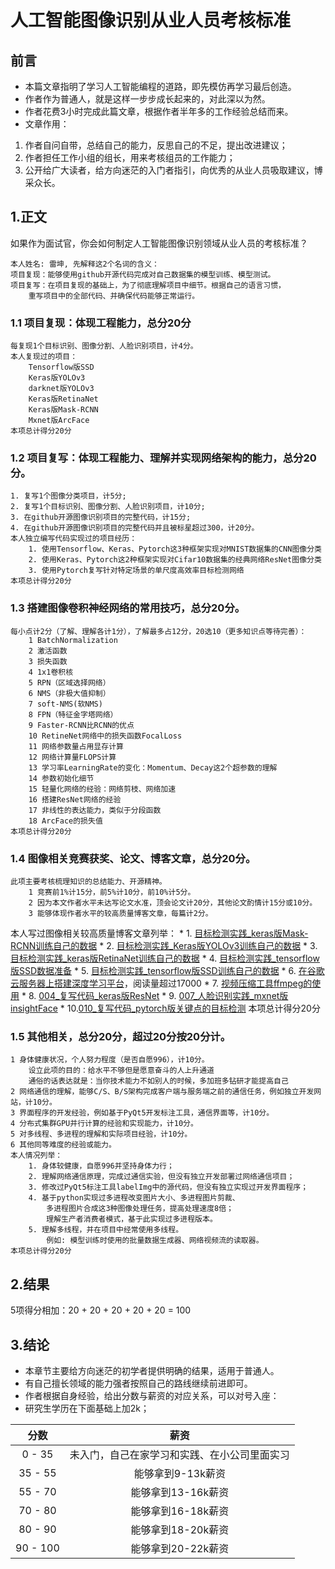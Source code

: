 # 人工智能图像识别从业人员考核标准

## 前言
* 本篇文章指明了学习人工智能编程的道路，即先模仿再学习最后创造。
* 作者作为普通人，就是这样一步步成长起来的，对此深以为然。
* 作者花费3小时完成此篇文章，根据作者半年多的工作经验总结而来。
* 文章作用：
1. 作者自问自带，总结自己的能力，反思自己的不足，提出改进建议；
2. 作者担任工作小组的组长，用来考核组员的工作能力；
3. 公开给广大读者，给方向迷茫的入门者指引，向优秀的从业人员吸取建议，博采众长。

## 1.正文
如果作为面试官，你会如何制定人工智能图像识别领域从业人员的考核标准？
```
本人姓名: 雷坤, 先解释这2个名词的含义：
项目复现：能够使用github开源代码完成对自己数据集的模型训练、模型测试。
项目复写：在项目复现的基础上，为了彻底理解项目中细节。根据自己的语言习惯，
    重写项目中的全部代码、并确保代码能够正常运行。
```

### 1.1 项目复现：体现工程能力，总分20分
```
每复现1个目标识别、图像分割、人脸识别项目，计4分。
本人复现过的项目：
    Tensorflow版SSD
    Keras版YOLOv3
    darknet版YOLOv3
    Keras版RetinaNet
    Keras版Mask-RCNN
    Mxnet版ArcFace
本项总计得分20分
```

### 1.2 项目复写：体现工程能力、理解并实现网络架构的能力，总分20分。
```
1. 复写1个图像分类项目，计5分;
2. 复写1个目标识别、图像分割、人脸识别项目，计10分;
3. 在github开源图像识别项目的完整代码，计15分;
4. 在github开源图像识别项目的完整代码并且被标星超过300，计20分。
本人独立编写代码实现过的项目经历：
    1. 使用Tensorflow、Keras、Pytorch这3种框架实现对MNIST数据集的CNN图像分类
    2. 使用Keras、Pytorch这2种框架实现对Cifar10数据集的经典网络ResNet图像分类
    3. 使用Pytorch复写针对特定场景的单尺度高效率目标检测网络
本项总计得分20分
```

### 1.3 搭建图像卷积神经网络的常用技巧，总分20分。
```
每小点计2分（了解、理解各计1分），了解最多占12分，20选10（更多知识点等待完善）：
    1 BatchNormalization
    2 激活函数
    3 损失函数
    4 1x1卷积核
    5 RPN（区域选择网络）
    6 NMS（非极大值抑制）
    7 soft-NMS(软NMS)
    8 FPN（特征金字塔网络）
    9 Faster-RCNN比RCNN的优点
    10 RetineNet网络中的损失函数FocalLoss
    11 网络参数量占用显存计算
    12 网络计算量FLOPS计算
    13 学习率LearningRate的变化：Momentum、Decay这2个超参数的理解
    14 参数初始化细节
    15 轻量化网络的经验：网络剪枝、网络加速
    16 搭建ResNet网络的经验
    17 非线性的表达能力，类似于分段函数
    18 ArcFace的损失值    
本项总计得分20分
```
    
### 1.4 图像相关竞赛获奖、论文、博客文章，总分20分。
```
此项主要考核梳理知识的总结能力、开源精神。
    1 竞赛前1%计15分，前5%计10分，前10%计5分。
    2 因为本文作者水平未达写论文水准，顶会论文计20分，其他论文酌情计15分或10分。
    3 能够体现作者水平的较高质量博客文章，每篇计2分。
```    

本人写过图像相关较高质量博客文章列举：
    * 1. [目标检测实践_keras版Mask-RCNN训练自己的数据](https://github.com/StevenLei2017/AI_Projects/tree/master/002_目标检测实践_keras版Mask-RCNN训练自己的数据)
    * 2. [目标检测实践_Keras版YOLOv3训练自己的数据](https://github.com/StevenLei2017/AI_Projects/tree/master/001_目标检测实践_keras版YOLOv3训练自己的数据)
    * 3. [目标检测实践_keras版RetinaNet训练自己的数据](https://www.jianshu.com/p/64852a68055f)
    * 4. [目标检测实践_tensorflow版SSD数据准备](https://www.jianshu.com/p/3d9436b4cb66)
    * 5. [目标检测实践_tensorflow版SSD训练自己的数据](https://www.jianshu.com/p/0e5f9df4686a)
    * 6. [在谷歌云服务器上搭建深度学习平台](https://www.jianshu.com/p/893d622d1b5a)，阅读量超过17000
    * 7. [视频压缩工具ffmpeg的使用](https://www.jianshu.com/p/4f660bd805f3)
    * 8. [004_复写代码_keras版ResNet](https://github.com/StevenLei2017/AI_projects/tree/master/004_复写代码_keras版ResNet)
    * 9. [007_人脸识别实践_mxnet版insightFace](https://github.com/StevenLei2017/AI_projects/tree/master/007_人脸识别实践_mxnet版insightFace)
    * 10.[010_复写代码_pytorch版关键点的目标检测](https://github.com/StevenLei2017/AI_projects/tree/master/010_复写代码_pytorch版关键点的目标检测)
本项总计得分20分

    
### 1.5 其他相关，总分20分，超过20分按20分计。
```
1 身体健康状况，个人努力程度（是否自愿996），计10分。
    设立此项的目的：给水平不够但是愿意奋斗的人上升通道
    通俗的话表达就是：当你技术能力不如别人的时候，多加班多钻研才能提高自己
2 网络通信的理解，能够C/S、B/S架构完成客户端与服务端之前的通信任务，例如独立开发网站，计10分。
3 界面程序的开发经验，例如基于PyQt5开发标注工具，通信界面等，计10分。
4 分布式集群GPU并行计算的经验和实现能力，计10分。
5 对多线程、多进程的理解和实际项目经验，计10分。
6 其他同等难度的经验或能力。
本人情况列举：
    1. 身体较健康，自愿996并坚持身体力行；
    2. 理解网络通信原理，完成过通信实验，但没有独立开发部署过网络通信项目；
    3. 修改过PyQt5标注工具labelImg中的源代码，但没有独立实现过开发界面程序；
    4. 基于python实现过多进程改变图片大小、多进程图片剪裁、
        多进程图片合成这3种图像处理任务，提高处理速度8倍；
        理解生产者消费者模式，基于此实现过多进程版本。
    5. 理解多线程，并在项目中经常使用多线程。
        例如: 模型训练时使用的批量数据生成器、网络视频流的读取器。
本项总计得分20分
```

## 2.结果
5项得分相加：20 + 20 + 20 + 20 + 20 = 100
    
## 3.结论
* 本章节主要给方向迷茫的初学者提供明确的结果，适用于普通人。
* 有自己擅长领域的能力强者按照自己的路线继续前进即可。
* 作者根据自身经验，给出分数与薪资的对应关系，可以对号入座：
* 研究生学历在下面基础上加2k；  
 
|分数|薪资|
|:---:|:---:|
|0 - 35|未入门，自己在家学习和实践、在小公司里面实习|
|35 - 55|能够拿到9-13k薪资|
|55 - 70|能够拿到13-16k薪资|
|70 - 80|能够拿到16-18k薪资|
|80 - 90|能够拿到18-20k薪资|
|90 - 100|能够拿到20-22k薪资|

 